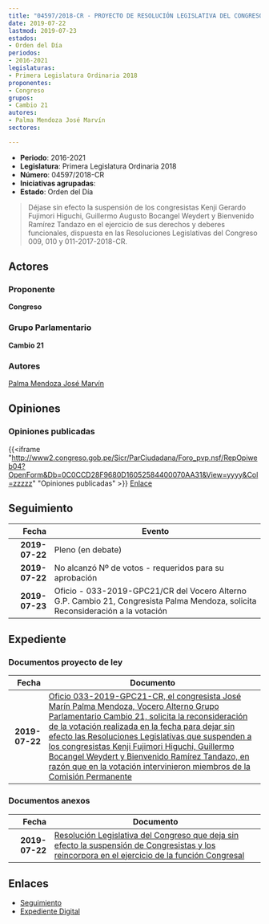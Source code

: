 ```yaml
---
title: "04597/2018-CR - PROYECTO DE RESOLUCIÓN LEGISLATIVA DEL CONGRESO QUE DEJA SIN EFECTO LA SUSPENSIÓN DE CONGRESISTAS Y LOS REINCORPORA EN EL EJERCICIO DE LA FUNCIÓN CONGRESAL"
date: 2019-07-22
lastmod: 2019-07-23
estados:
- Orden del Día
periodos:
- 2016-2021
legislaturas:
- Primera Legislatura Ordinaria 2018
proponentes:
- Congreso
grupos:
- Cambio 21
autores:
- Palma Mendoza José Marvín
sectores:

---
```

- **Periodo**: 2016-2021
- **Legislatura**: Primera Legislatura Ordinaria 2018
- **Número**: 04597/2018-CR
- **Iniciativas agrupadas**: 
- **Estado**: Orden del Día

> Déjase sin efecto la suspensión de los congresistas Kenji Gerardo Fujimori Higuchi, Guillermo Augusto Bocangel Weydert y Bienvenido Ramírez Tandazo en el ejercicio de sus derechos y deberes funcionales, dispuesta en las Resoluciones Legislativas del Congreso 009, 010 y 011-2017-2018-CR.


## Actores

### Proponente

**Congreso**

### Grupo Parlamentario

**Cambio 21**

### Autores

[Palma Mendoza José Marvín](mailto:mailto:jpalma@congreso.gob.pe)

## Opiniones

### Opiniones publicadas

{{<iframe "http://www2.congreso.gob.pe/Sicr/ParCiudadana/Foro_pvp.nsf/RepOpiweb04?OpenForm&Db=0C0CCD28F9680D16052584400070AA31&View=yyyy&Col=zzzzz" "Opiniones publicadas" >}}
[Enlace](http://www2.congreso.gob.pe/Sicr/ParCiudadana/Foro_pvp.nsf/RepOpiweb04?OpenForm&Db=0C0CCD28F9680D16052584400070AA31&View=yyyy&Col=zzzzz)


## Seguimiento

| Fecha | Evento |
|------:|--------|
| **2019-07-22** | Pleno (en debate) |
| **2019-07-22** | No alcanzó Nº de votos - requeridos para su aprobación |
| **2019-07-23** | Oficio - 033-2019-GPC21/CR del Vocero Alterno G.P. Cambio 21, Congresista Palma Mendoza, solicita Reconsideración a la votación |

## Expediente

### Documentos proyecto de ley

| Fecha | Documento |
|------:|-----------|
| **2019-07-22** | [Oficio 033-2019-GPC21-CR, el congresista José Marín Palma Mendoza, Vocero Alterno Grupo Parlamentario Cambio 21, solicita la reconsideración de la votación realizada en la fecha para dejar sin efecto las Resoluciones Legislativas que suspenden a los congresistas Kenji Fujimori Higuchi, Guillermo Bocangel Weydert y Bienvenido Ramírez Tandazo, en razón que en la votación intervinieron miembros de la Comisión Permanente](http://www.leyes.congreso.gob.pe/Documentos/2016_2021/Oficios/Congresistas/OFICIO-033-2019-GPC21-CR.pdf) |

### Documentos anexos

| Fecha | Documento |
|------:|-----------|
| **2019-07-22** | [Resolución Legislativa del Congreso que deja sin efecto la suspensión de Congresistas y los reincorpora en el ejercicio de la función Congresal](http://www.leyes.congreso.gob.pe/Documentos/2016_2021/Proyectos_de_Ley_y_de_Resoluciones_Legislativas/PL0459720190722.pdf) |

## Enlaces

- [Seguimiento](http://www2.congreso.gob.pe/Sicr/TraDocEstProc/CLProLey2016.nsf/f7fff46988ca05b1052578e100829cc7/c1e168062c3662110525844000628727?OpenDocument)
- [Expediente Digital](http://www2.congreso.gob.pe/Sicr/TraDocEstProc/Expvirt_2011.nsf/visbusqptramdoc1621/04597?opendocument)

